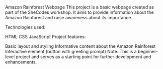 Amazon Rainforest Webpage
This project is a basic webpage created as part of the SheCodes workshop. It aims to provide information about the Amazon Rainforest and raise awareness about its importance.

Technologies used:

HTML
CSS
JavaScript
Project features:

Basic layout and styling
Informative content about the Amazon Rainforest
Interactive element (button with greeting prompt)
Note: This is a beginner-level project and serves as a starting point for further development and enhancements.
